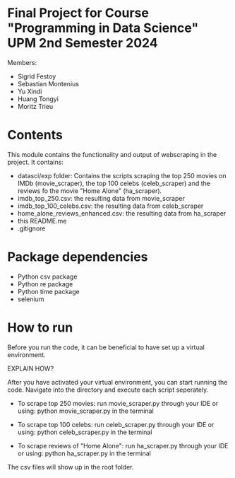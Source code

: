 # Final Project for Course "Programming in Data Science" UPM 2nd Semester 2024
Members:
 - Sigrid Festoy
 - Sebastian Montenius
 - Yu Xindi
 - Huang Tongyi
 - Moritz Trieu

# Contents

This module contains the functionality and output of webscraping in the project. It contains: 

 - datasci/exp folder: Contains the scripts scraping the top 250 movies on IMDb (movie_scraper), the top 100 celebs (celeb_scraper) and the reviews fo the movie "Home Alone" (ha_scraper).
 - imdb_top_250.csv: the resulting data from movie_scraper
 - imdb_top_100_celebs.csv: the resulting data from celeb_scraper
 - home_alone_reviews_enhanced.csv: the resulting data from ha_scraper
 - this README.me
 - .gitignore

# Package dependencies

 - Python csv package
 - Python re package
 - Python time package
 - selenium


# How to run
Before you run the code, it can be beneficial to have set up a virtual environment. 

EXPLAIN HOW? 

After you have activated your virtual environment, you can start running the code. Navigate into the directory and execute each script seperately. 

 - To scrape top 250 movies: run movie_scraper.py through your IDE or using: python movie_scraper.py in the terminal

 - To scrape top 100 celebs: run celeb_scraper.py through your IDE or using: python celeb_scraper.py in the terminal

 - To scrape reviews of "Home Alone": run ha_scraper.py through your IDE or using: python ha_scraper.py in the terminal

The csv files will show up in the root folder. 

